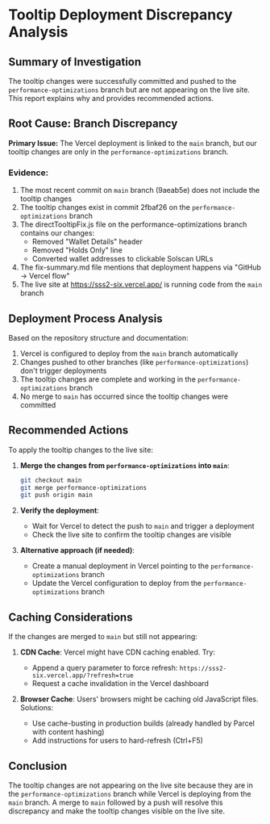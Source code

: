 # Tooltip Deployment Discrepancy Analysis

## Summary of Investigation

The tooltip changes were successfully committed and pushed to the `performance-optimizations` branch but are not appearing on the live site. This report explains why and provides recommended actions.

## Root Cause: Branch Discrepancy

**Primary Issue:** The Vercel deployment is linked to the `main` branch, but our tooltip changes are only in the `performance-optimizations` branch.

### Evidence:
1. The most recent commit on `main` branch (9aeab5e) does not include the tooltip changes
2. The tooltip changes exist in commit 2fbaf26 on the `performance-optimizations` branch
3. The directTooltipFix.js file on the performance-optimizations branch contains our changes:
   - Removed "Wallet Details" header
   - Removed "Holds Only" line
   - Converted wallet addresses to clickable Solscan URLs
4. The fix-summary.md file mentions that deployment happens via "GitHub → Vercel flow"
5. The live site at https://sss2-six.vercel.app/ is running code from the `main` branch

## Deployment Process Analysis

Based on the repository structure and documentation:

1. Vercel is configured to deploy from the `main` branch automatically
2. Changes pushed to other branches (like `performance-optimizations`) don't trigger deployments
3. The tooltip changes are complete and working in the `performance-optimizations` branch
4. No merge to `main` has occurred since the tooltip changes were committed

## Recommended Actions

To apply the tooltip changes to the live site:

1. **Merge the changes from `performance-optimizations` into `main`**:
   ```bash
   git checkout main
   git merge performance-optimizations
   git push origin main
   ```

2. **Verify the deployment**:
   - Wait for Vercel to detect the push to `main` and trigger a deployment
   - Check the live site to confirm the tooltip changes are visible

3. **Alternative approach (if needed)**:
   - Create a manual deployment in Vercel pointing to the `performance-optimizations` branch
   - Update the Vercel configuration to deploy from the `performance-optimizations` branch

## Caching Considerations

If the changes are merged to `main` but still not appearing:

1. **CDN Cache**: Vercel might have CDN caching enabled. Try:
   - Append a query parameter to force refresh: `https://sss2-six.vercel.app/?refresh=true`
   - Request a cache invalidation in the Vercel dashboard

2. **Browser Cache**: Users' browsers might be caching old JavaScript files. Solutions:
   - Use cache-busting in production builds (already handled by Parcel with content hashing)
   - Add instructions for users to hard-refresh (Ctrl+F5)

## Conclusion

The tooltip changes are not appearing on the live site because they are in the `performance-optimizations` branch while Vercel is deploying from the `main` branch. A merge to `main` followed by a push will resolve this discrepancy and make the tooltip changes visible on the live site.